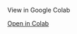 View in Google Colab

[Open in Colab](https://colab.research.google.com/drive/145qj2XLEP4R3xkLb7itYDABeIILgvFjW)
